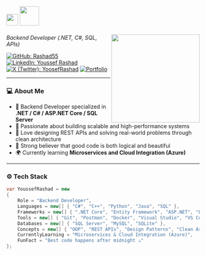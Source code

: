 <h2>
  <img src="https://emojis.slackmojis.com/emojis/images/1531849430/4246/blob-sunglasses.gif?1531849430" width="30"/>
  <img src="https://media.giphy.com/media/12oufCB0MyZ1Go/giphy.gif" width="50">
</h2>

<img align='right' src="https://i.postimg.cc/25M5vMpS/021479d2013154480cfe7c47b1e47f2d.png" width="230">

<p><em>Backend Developer (.NET, C#, SQL, APIs)</em></p>

[![GitHub: Rashad55](https://img.shields.io/badge/-Rashad55-181717?style=for-the-badge&logo=github&logoColor=white)](https://github.com/Rashad55)
[![LinkedIn: Youssef Rashad](https://img.shields.io/badge/-Youssef%20Rashad-0A66C2?style=for-the-badge&logo=linkedin&logoColor=white)](http://linkedin.com/in/youssef-rashad-)
[![X (Twitter): YoosefRashad](https://img.shields.io/badge/-YoosefRashad-000000?style=for-the-badge&logo=x&logoColor=white)](https://x.com/YoosefRashad)
[![Portfolio](https://img.shields.io/badge/-Portfolio-FF6F00?style=for-the-badge&logo=google-chrome&logoColor=white)](https://chimerical-souffle-38a65f.netlify.app)

---

### 💻 About Me

- 🎯 Backend Developer specialized in **.NET / C# / ASP.NET Core / SQL Server**  
- 🧠 Passionate about building scalable and high-performance systems  
- 💬 Love designing REST APIs and solving real-world problems through clean architecture  
- 🧩 Strong believer that good code is both logical and beautiful  
- 🌍 Currently learning **Microservices and Cloud Integration (Azure)**  

---

### ⚙️ Tech Stack

```csharp
var YoussefRashad = new
{
    Role = "Backend Developer",
    Languages = new[] { "C#", "C++", "Python", "Java", "SQL" },
    Frameworks = new[] { ".NET Core", "Entity Framework", "ASP.NET", "LINQ" },
    Tools = new[] { "Git", "Postman", "Docker", "Visual Studio", "VS Code" },
    Databases = new[] { "SQL Server", "MySQL", "SQLite" },
    Concepts = new[] { "OOP", "REST APIs", "Design Patterns", "Clean Architecture" },
    CurrentlyLearning = "Microservices & Cloud Integration (Azure)",
    FunFact = "Best code happens after midnight ☕"
};
